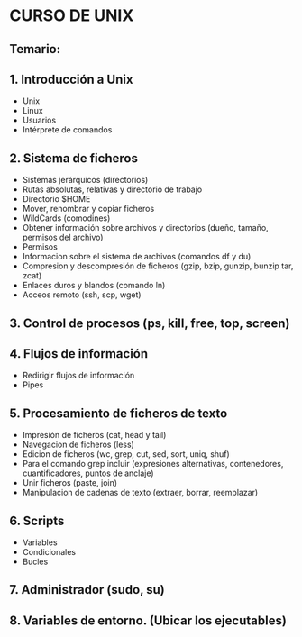 # CURSO DE UNIX

## Temario:

## 1.	Introducción a Unix
-	Unix
-	Linux
-	Usuarios
-	Intérprete de comandos

## 2.	Sistema de ficheros
-	Sistemas jerárquicos (directorios)
-	Rutas absolutas, relativas y directorio de trabajo
-	Directorio $HOME
-	Mover, renombrar y copiar ficheros
-	WildCards (comodines)
-	Obtener información sobre archivos y directorios (dueño, tamaño, permisos del archivo)
-	Permisos
-	Informacion sobre el sistema de archivos (comandos df y du)
-	Compresion y descompresión de ficheros (gzip, bzip, gunzip, bunzip  tar, zcat)
-	Enlaces duros y blandos (comando ln)
-	Acceos remoto (ssh, scp, wget)

## 3.	Control de procesos (ps, kill, free, top, screen)

## 4.	Flujos de información 
-	Redirigir flujos de información
-	Pipes

## 5.	Procesamiento de ficheros de texto
-	Impresión de ficheros (cat, head y tail)
-	Navegacion de ficheros (less)
-	Edicion de ficheros (wc, grep, cut, sed, sort, uniq, shuf)
-	Para el comando grep incluir (expresiones alternativas, contenedores, cuantificadores, puntos de anclaje)
-	Unir ficheros (paste, join)
-	Manipulacion de cadenas de texto (extraer, borrar, reemplazar)

## 6.	Scripts
-	Variables
-	Condicionales
-	Bucles

## 7.	Administrador (sudo, su)

## 8.	Variables de entorno. (Ubicar los ejecutables)